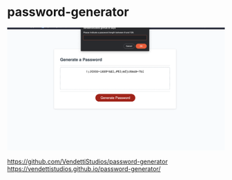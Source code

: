 # password-generator


![alt text](ss.png)


https://github.com/VendettiStudios/password-generator
https://vendettistudios.github.io/password-generator/
